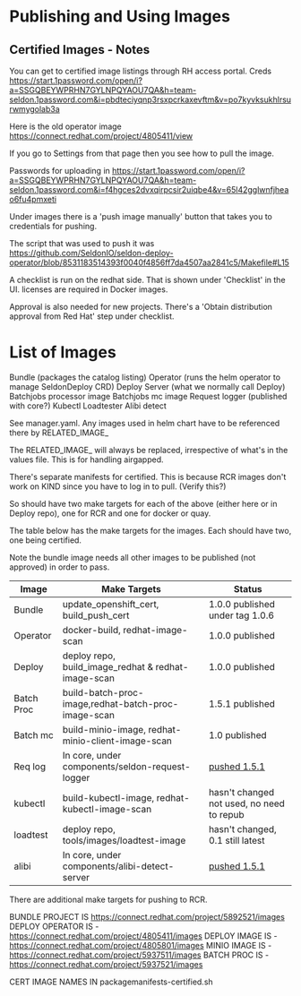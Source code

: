 # Publishing and Using Images

## Certified Images - Notes

You can get to certified image listings through RH access portal. Creds https://start.1password.com/open/i?a=SSGQBEYWPRHN7GYLNPQYAOU7QA&h=team-seldon.1password.com&i=pbdteciyqnp3rsxpcrkaxevftm&v=po7kyvksukhlrsurwmygolab3a

Here is the old operator image https://connect.redhat.com/project/4805411/view

If you go to Settings from that page then you see how to pull the image.

Passwords for uploading in https://start.1password.com/open/i?a=SSGQBEYWPRHN7GYLNPQYAOU7QA&h=team-seldon.1password.com&i=f4hgces2dvxqirpcsir2uiqbe4&v=65l42gglwnfjheao6fu4pmxeti

Under images there is a 'push image manually' button that takes you to credentials for pushing.

The script that was used to push it was https://github.com/SeldonIO/seldon-deploy-operator/blob/8531183514393f0040f4856ff7da4507aa2841c5/Makefile#L15

A checklist is run on the redhat side. That is shown under 'Checklist' in the UI. licenses are required in Docker images.

Approval is also needed for new projects. There's a 'Obtain distribution approval from Red Hat' step under checklist.

# List of Images

Bundle (packages the catalog listing)
Operator (runs the helm operator to manage SeldonDeploy CRD)
Deploy Server (what we normally call Deploy)
Batchjobs processor image
Batchjobs mc image
Request logger (published with core?)
Kubectl
Loadtester
Alibi detect

See manager.yaml. Any images used in helm chart have to be referenced there by RELATED_IMAGE_

The RELATED_IMAGE_ will always be replaced, irrespective of what's in the values file. This is for handling airgapped.

There's separate manifests for certified. This is because RCR images don't work on KIND since you have to log in to pull. (Verify this?)

So should have two make targets for each of the above (either here or in Deploy repo), one for RCR and one for docker or quay.

The table below has the make targets for the images. Each should have two, one being certified.

Note the bundle image needs all other images to be published (not approved) in order to pass.

| Image      |  Make Targets                                        |  Status |
| ---------- |  --------------------------------------------------- | ----------- |
| Bundle     | update_openshift_cert, build_push_cert               | 1.0.0 published under tag 1.0.6  |
| Operator   | docker-build, redhat-image-scan                      | 1.0.0 published |
| Deploy     | deploy repo, build_image_redhat & redhat-image-scan  | 1.0.0 published |
| Batch Proc | build-batch-proc-image,redhat-batch-proc-image-scan  | 1.5.1 published |
| Batch mc   | build-minio-image, redhat-minio-client-image-scan    | 1.0 published |
| Req log    | In core, under components/seldon-request-logger      | [pushed 1.5.1](https://connect.redhat.com/project/3993051/images) |
| kubectl    | build-kubectl-image, redhat-kubectl-image-scan       | hasn't changed not used, no need to repub |
| loadtest   | deploy repo, tools/images/loadtest-image             | hasn't changed, 0.1 still latest |
| alibi      | In core, under components/alibi-detect-server        | [pushed 1.5.1](https://connect.redhat.com/project/3993461/images)   |

There are additional make targets for pushing to RCR.

BUNDLE PROJECT IS https://connect.redhat.com/project/5892521/images
DEPLOY OPERATOR IS - https://connect.redhat.com/project/4805411/images
DEPLOY IMAGE IS - https://connect.redhat.com/project/4805801/images
MINIO IMAGE IS - https://connect.redhat.com/project/5937511/images
BATCH PROC IS - https://connect.redhat.com/project/5937521/images

CERT IMAGE NAMES IN packagemanifests-certified.sh

